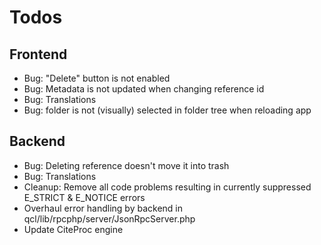 Todos
=====

Frontend
--------
- Bug: "Delete" button is not enabled
- Bug: Metadata is not updated when changing reference id
- Bug: Translations
- Bug: folder is not (visually) selected in folder tree when reloading app

Backend
-------
- Bug: Deleting reference doesn't move it into trash
- Bug: Translations
- Cleanup: Remove all code problems resulting in currently suppressed E_STRICT & E_NOTICE errors
- Overhaul error handling by backend in qcl/lib/rpcphp/server/JsonRpcServer.php
- Update CiteProc engine
